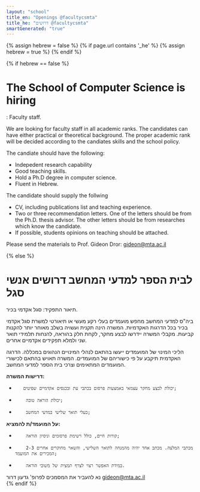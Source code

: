 ```yaml
---
layout: "school"
title_en: "Openings @facultycsmta"
title_he: "דרושים @facultycsmta"
smartGenerated: "true"
---
```

{% assign hebrew = false %}
{% if page.url contains '_he' %}
	{% assign hebrew = true %}
{% endif %}

{% if hebrew == false %}
<span dir='rtl'>
<h1> The School of Computer Science is hiring</h1>
: Faculty staff.

We are looking for faculty staff in all academic ranks.
The candidates can have either practical or theoretical background. 
The proper academic rank will be decided according to the candiates skills
	and the school policy.

The candiate should have the following:
<ul>
<li>
	Indepedent research capability
</li>
<li>
	Good teaching skills.
</li>
<li>
	Hold a Ph.D degree in computer science.
</li>
<li>
	Fluent in Hebrew.
</li>
</ul>

The candidate should supply the follwing 
<ul>
<li>
	CV, including publications list and teaching experience.
</li>
<li>
	Two or three recommendation letters.
	One of the letters should be from the Ph.D. thesis advisor.
	The other letters should be from researches which know the candidate.
</li>
<li>
	If possible, students opinions on teaching should be attached.
</li>
</ul>

Please send the materials to Prof. Gideon Dror:  gideon@mta.ac.il 

{% else %}
# לבית הספר למדעי המחשב דרושים אנשי סגל

תיאור התפקיד: סגל אקדמי בכיר.

 

ביה"ס למדעי המחשב מחפש מועמדים בעלי רקע מעשי או תיאורטי למשרת סגל אקדמי בכיר בכל הדרגות האקדמיות. המשרה הינה תקנית ועשויה בשלב מאוחר יותר להקנות קביעות. מקבלי המשרה יידרשו לבצע מחקר, לקחת חלק בהוראה, להנחות תלמידי תואר שני ולמלא תפקידים אקדמיים אחרים.

הליכי המינוי של המועמדים ייעשו בהתאם לנהלי המינויים הנהוגים במכללה. הדרגה האקדמית תיקבע על פי כישוריהם של המועמדים. המשרה תאויש בהתאם לכישורי המועמדים המתאימים וצרכי בית הספר למדעי המחשב.

**דרישות המשרה:**
-        יכולת לבצע מחקר עצמאי באמצעות פרסום בכתבי עת ובכנסים אקדמיים שפיטים;
-         יכולת הוראה טובה;
-         בעלי תואר שלישי במדעי המחשב;

 
**על המועמד/ת להמציא:**
-         קורות חיים, כולל רשימת פרסומים וניסיון הוראה;
-         2-3 מכתבי המלצה. מכתב אחד יהיה מהמנחה לתואר השלישי, והשאר מחוקרים אחרים המכירים את המועמד;
-         במידת האפשר רצוי לצרף תמצית של משובי הוראה. 

 

נא להעביר את המסמכים לפרופ' גדעון דרור gideon@mta.ac.il  
{% endif %}